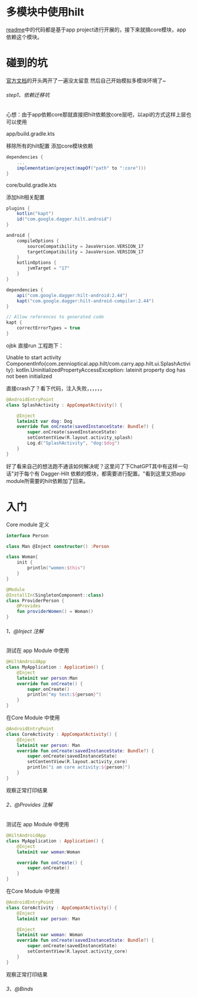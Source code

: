 # 多模块中使用hilt

[readme](./README.md)中的代码都是基于app project进行开展的，接下来就搞core模块，app 依赖这个模块。


# 碰到的坑

[官方文档](https://developer.android.google.cn/training/dependency-injection/hilt-multi-module?hl=zh-cn)的开头两开了一遍没太留意
然后自己开始模拟多模块环境了~

###### step1、依赖迁移坑

心想：由于app依赖core那就直接把hilt依赖放core层吧，以api的方式这样上层也可以使用

app/build.gradle.kts

移除所有的hilt配置
添加core模块依赖

```groovy
dependencies {
    ...
    implementation(project(mapOf("path" to ":core")))
}
```

core/build.gradle.kts

添加hilt相关配置

```groovy
plugins {
    kotlin("kapt")
    id("com.google.dagger.hilt.android")
}

android {
    compileOptions {
        sourceCompatibility = JavaVersion.VERSION_17
        targetCompatibility = JavaVersion.VERSION_17
    }
    kotlinOptions {
        jvmTarget = "17"
    }
}

dependencies {
    api("com.google.dagger:hilt-android:2.44")
    kapt("com.google.dagger:hilt-android-compiler:2.44")
}

// Allow references to generated code
kapt {
    correctErrorTypes = true
}
```

ojbk 直接run 工程跑下：

Unable to start activity ComponentInfo{com.zennioptical.app.hilt/com.carry.app.hilt.ui.SplashActivity}: kotlin.UninitializedPropertyAccessException: lateinit property dog has not been initialized

直接crash了？看下代码，注入失败，，，，，，

```kotlin
@AndroidEntryPoint
class SplashActivity : AppCompatActivity() {

    @Inject
    lateinit var dog: Dog
    override fun onCreate(savedInstanceState: Bundle?) {
        super.onCreate(savedInstanceState)
        setContentView(R.layout.activity_splash)
        Log.d("SplashActivity", "dog:$dog")
    }
}
```

好了看来自己的想法跑不通该如何解决呢？这里问了下ChatGPT其中有这样一句话"对于每个有 Dagger-Hilt 依赖的模块，都需要进行配置。"看到这里又把app module所需要的hilt依赖加了回来。

# 入门

Core module 定义

```kotlin
interface Person

class Man @Inject constructor() :Person

class Woman{
    init {
        println("women:$this")
    }
}
```

```kotlin
@Module
@InstallIn(SingletonComponent::class)
class ProviderPerson {
    @Provides
    fun providerWomen() = Woman()
}
```

###### 1、@Inject 注解

测试在 app Module 中使用

```kotlin
@HiltAndroidApp
class MyApplication : Application() {
    @Inject
    lateinit var person:Man
    override fun onCreate() {
        super.onCreate()
        println("my test:${person}")
    }
}
```


在Core Module 中使用

```kotlin
@AndroidEntryPoint
class CoreActivity : AppCompatActivity() {
    @Inject
    lateinit var person: Man
    override fun onCreate(savedInstanceState: Bundle?) {
        super.onCreate(savedInstanceState)
        setContentView(R.layout.activity_core)
        println("i am core activity:${person}")
    }
}
```

观察正常打印结果


###### 2、@Provides 注解

测试在 app Module 中使用

```kotlin
@HiltAndroidApp
class MyApplication : Application() {
    @Inject
    lateinit var woman:Woman

    override fun onCreate() {
        super.onCreate()
    }
}
```

在Core Module 中使用

```kotlin
@AndroidEntryPoint
class CoreActivity : AppCompatActivity() {
    @Inject
    lateinit var person: Man

    @Inject
    lateinit var woman: Woman
    override fun onCreate(savedInstanceState: Bundle?) {
        super.onCreate(savedInstanceState)
        setContentView(R.layout.activity_core)
    }
}
```

观察正常打印结果

###### 3、@Binds









